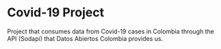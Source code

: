 # Covid-19 Project
Project that consumes data from Covid-19 cases in Colombia through the API (Sodapi) that Datos Abiertos Colombia provides us.
